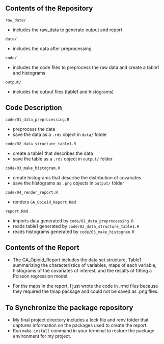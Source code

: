 ## Contents of the Repository

`raw_data/`

  - includes the raw_data to generate output and report

`data/`

  - includes the data after preprocessing
  
`code/`

  - includes the code files to preprocess the raw data and create a table1 and histograms
  
`output/`

  - includes the output files (table1 and histograms)

## Code Description

`code/01_data_preprocessing.R`

  - preprocess the data
  - save the data as a `.rds` object in `data/` folder

`code/02_data_structure_table1.R`

  - create a table1 that describes the data
  - save the table as a `.rds` object in `output/` folder
  
`code/03_make_histogram.R`

  - create histograms that describe the distribution of covariates
  - save the histograms as `.png` objects in `output/` folder
  
`code/04_render_report.R`
  - renders `GA_Opioid_Report.Rmd`

`report.Rmd`

  - imports data generated by `code/01_data_preprocessing.R`
  - reads table1 generated by `code/02_data_structure_table1.R`
  - reads histograms generated by `code/03_make_histogram.R`

## Contents of the Report

  - The GA_Opioid_Report includes the data set structure, Table1 summarizing the characteristics of variables, maps of each variable, histograms of the covariates of interest, and the results of fitting a Poisson regression model.
  
  - For the maps in the report, I just wrote the code in .rmd files because they required the tmap package and could not be saved as .png flies.
  
## To Synchronize the package repository 
  - My final project directory includes a lock file and renv folder that captures information on the packages used to create the report.
  - Run `make install` command in your terminal to restore the package environment for my project.
